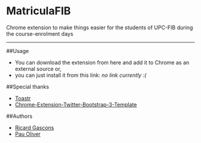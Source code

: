 # MatriculaFIB
Chrome extension to make things easier for the students of UPC-FIB during the course-enrolment days

----
##Usage
 + You can download the extension from here and add it to Chrome as an external source or,
 + you can just install it from this link: *no link currently :(*

##Special thanks
 + [Toastr](https://github.com/CodeSeven/toastr)
 + [Chrome-Extension-Twitter-Bootstrap-3-Template](https://github.com/Ehesp/Chrome-Extension-Twitter-Bootstrap-3-Template)

##Authors
 + [Ricard Gascons](https://github.com/mindula/)
 + [Pau Oliver](https://github.com/ghastgar)
 